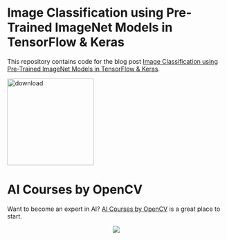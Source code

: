 # Image Classification using Pre-Trained ImageNet Models in TensorFlow & Keras 

This repository contains code for the blog post [Image Classification using Pre-Trained ImageNet Models in TensorFlow & Keras](https://www.learnopencv.com/image-classification-pretrained-imagenet-models-tensorflow-keras/).

[<img src="https://learnopencv.com/wp-content/uploads/2022/07/download-button-e1657285155454.png" alt="download" width="200">](https://www.dropbox.com/scl/fo/2ffqmo91u52g5qa1lrzfl/h?dl=1&rlkey=x7vdrujh8y4sn2b79qaqg8jhc)


# AI Courses by OpenCV

Want to become an expert in AI? [AI Courses by OpenCV](https://opencv.org/courses/) is a great place to start. 

<a href="https://opencv.org/courses/">
<p align="center"> 
<img src="https://learnopencv.com/wp-content/uploads/2023/01/AI-Courses-By-OpenCV-Github.png">
</p>
</a>

